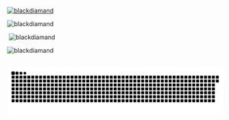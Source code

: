 <p align="left"> <a href="https://github.com/ryo-ma/github-profile-trophy"><img src="https://github-profile-trophy.vercel.app/?username=blackdiamand&theme=discord" alt="blackdiamand" /></a> </p>
<p><img  src="https://github-readme-stats.vercel.app/api/top-langs?username=blackdiamand&show_icons=true&theme=dark&locale=en&langs_count=10&layout=compact" alt="blackdiamand" /></p>
<p>&nbsp;<img src="https://github-readme-stats.vercel.app/api?username=blackdiamand&show_icons=true&theme=dark&locale=en" alt="blackdiamand" /></p>
<p><img src="https://github-readme-streak-stats.herokuapp.com/?user=blackdiamand&theme=dark" alt="blackdiamand" /></p>
</br>

<picture>
  <source media="(prefers-color-scheme: dark)" srcset="https://raw.githubusercontent.com/blackdiamand/blackdiamand/output/github-contribution-grid-snake-dark.svg">
  <source media="(prefers-color-scheme: light)" srcset="https://raw.githubusercontent.com/blackdiamand/blackdiamand/output/github-contribution-grid-snake.svg">
  <img alt="github contribution grid snake animation" src="https://raw.githubusercontent.com/blackdiamand/blackdiamand/output/github-contribution-grid-snake.svg">
</picture>

</html>
